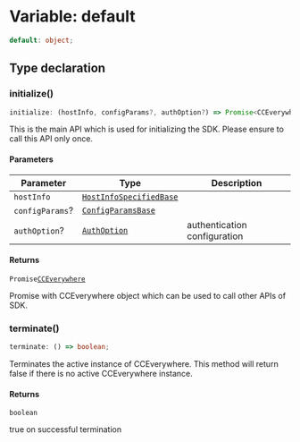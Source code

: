 # Variable: default

```ts
default: object;
```

## Type declaration

### initialize()

```ts
initialize: (hostInfo, configParams?, authOption?) => Promise<CCEverywhere>;
```

This is the main API which is used for initializing the SDK.
Please ensure to call this API only once.

#### Parameters

| Parameter       | Type                                                                                                          | Description                  |
| --------------- | ------------------------------------------------------------------------------------------------------------- | ---------------------------- |
| `hostInfo`      | [`HostInfoSpecifiedBase`](../../../../../shared/src/types/HostInfo.types/interfaces/host-info-specified-base/index.md) |                              |
| `configParams`? | [`ConfigParamsBase`](../../../../../shared/src/types/HostInfo.types/interfaces/config-params-base/index.md)           |                              |
| `authOption`?   | [`AuthOption`](../../../../../shared/src/types/Authentication.types/type-aliases/auth-option/index.md)               | authentication configuration |

#### Returns

`Promise`[`CCEverywhere`](../classes/cc-everywhere.md)

Promise with CCEverywhere object which can be used to call other APIs of SDK.

### terminate()

```ts
terminate: () => boolean;
```

Terminates the active instance of CCEverywhere.
This method will return false if there is no active CCEverywhere instance.

#### Returns

`boolean`

true on successful termination
